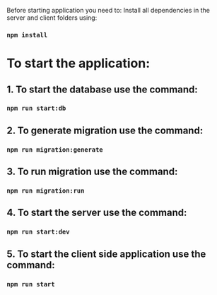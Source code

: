 Before starting application you need to:
Install all dependencies in the server and client folders using:

### `npm install`

# To start the application:

## 1. To start the database use the command:

### `npm run start:db`

## 2. To generate migration use the command:

### `npm run migration:generate`

## 3. To run migration use the command:

### `npm run migration:run`

## 4. To start the server use the command:

### `npm run start:dev`

## 5. To start the client side application use the command:

### `npm run start`
